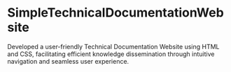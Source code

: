 # SimpleTechnicalDocumentationWebsite
Developed a user-friendly Technical Documentation Website using HTML and CSS, facilitating efficient knowledge dissemination through intuitive navigation and seamless user experience.
